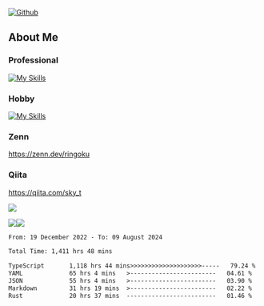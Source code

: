 [![Github](https://img.shields.io/github/followers/skyt-a?label=Follow&style=social)](https://github.com/skyt-a)

## About Me
### Professional
[![My Skills](https://skillicons.dev/icons?i=react,ts,js,nodejs,java,graphql,firebase,githubactions&theme=light)](https://skillicons.dev)
### Hobby
[![My Skills](https://skillicons.dev/icons?i=unity,rust,py&theme=light)](https://skillicons.dev)

### Zenn
https://zenn.dev/ringoku
### Qiita
https://qiita.com/sky_t


![](https://github-profile-summary-cards.vercel.app/api/cards/profile-details?username=skyt-a&theme=default)

![](https://github-profile-summary-cards.vercel.app/api/cards/repos-per-language?username=skyt-a&theme=default)![](https://github-profile-summary-cards.vercel.app/api/cards/stats?username=RinGoku&theme=default)

<!--START_SECTION:waka-->

```txt
From: 19 December 2022 - To: 09 August 2024

Total Time: 1,411 hrs 48 mins

TypeScript       1,118 hrs 44 mins>>>>>>>>>>>>>>>>>>>>-----   79.24 %
YAML             65 hrs 4 mins   >------------------------   04.61 %
JSON             55 hrs 4 mins   >------------------------   03.90 %
Markdown         31 hrs 19 mins  >------------------------   02.22 %
Rust             20 hrs 37 mins  -------------------------   01.46 %
```

<!--END_SECTION:waka-->
